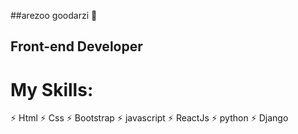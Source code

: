 ##arezoo goodarzi 👋
## Front-end Developer 
# My Skills:
⚡ Html
⚡ Css
⚡ Bootstrap
⚡ javascript
⚡ ReactJs
⚡ python
⚡ Django




<!--
**arezo1365/arezo1365** is a ✨ _special_ ✨ repository because its `README.md` (this file) appears on your GitHub profile.

Here are some ideas to get you started:

- 🔭 I’m currently working on ...
- 🌱 I’m currently learning ...
- 👯 I’m looking to collaborate on ...
- 🤔 I’m looking for help with ...
- 💬 Ask me about ...
- 📫 How to reach me: ...
- 😄 Pronouns: ...
- ⚡ Fun fact: ...
-->
